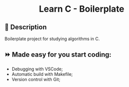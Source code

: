 <h1 align="center">
    Learn C - Boilerplate
</h1>

## 📜 Description
Boilerplate project for studying algorithms in C.

## ⏩ Made easy for you start coding:
- Debugging with VSCode;
- Automatic build with Makefile;
- Version control with Git;

